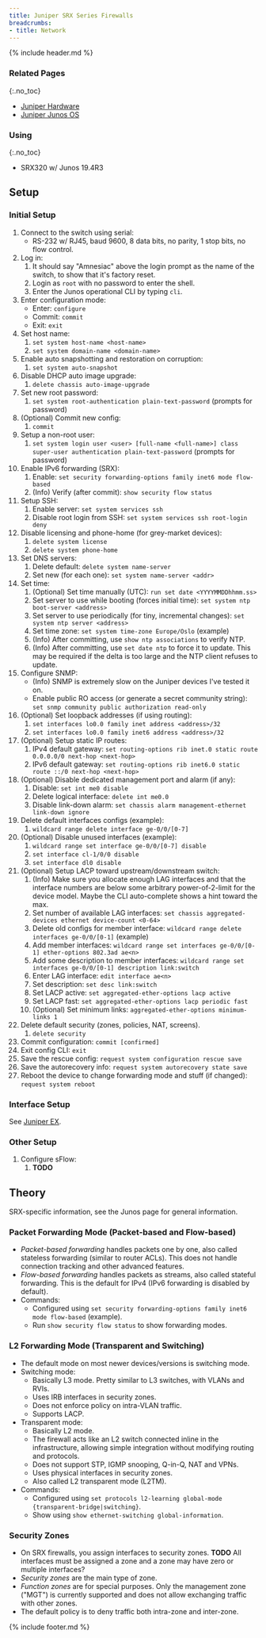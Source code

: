 ```yaml
---
title: Juniper SRX Series Firewalls
breadcrumbs:
- title: Network
---
```

{% include header.md %}

### Related Pages
{:.no_toc}

- [Juniper Hardware](/config/network/juniper-hardware/)
- [Juniper Junos OS](/config/network/juniper-junos/)

### Using
{:.no_toc}

- SRX320 w/ Junos 19.4R3

## Setup

### Initial Setup

1. Connect to the switch using serial:
    - RS-232 w/ RJ45, baud 9600, 8 data bits, no parity, 1 stop bits, no flow control.
1. Log in:
    1. It should say "Amnesiac" above the login prompt as the name of the switch, to show that it's factory reset.
    1. Login as `root` with no password to enter the shell.
    1. Enter the Junos operational CLI by typing `cli`.
1. Enter configuration mode:
    - Enter: `configure`
    - Commit: `commit`
    - Exit: `exit`
1. Set host name:
    1. `set system host-name <host-name>`
    1. `set system domain-name <domain-name>`
1. Enable auto snapshotting and restoration on corruption:
    1. `set system auto-snapshot`
1. Disable DHCP auto image upgrade:
    1. `delete chassis auto-image-upgrade`
1. Set new root password:
    1. `set system root-authentication plain-text-password` (prompts for password)
1. (Optional) Commit new config:
    1. `commit`
1. Setup a non-root user:
    1. `set system login user <user> [full-name <full-name>] class super-user authentication plain-text-password` (prompts for password)
1. Enable IPv6 forwarding (SRX):
    1. Enable: `set security forwarding-options family inet6 mode flow-based`
    1. (Info) Verify (after commit): `show security flow status`
1. Setup SSH:
    1. Enable server: `set system services ssh`
    1. Disable root login from SSH: `set system services ssh root-login deny`
1. Disable licensing and phone-home (for grey-market devices):
    1. `delete system license`
    1. `delete system phone-home`
1. Set DNS servers:
    1. Delete default: `delete system name-server`
    1. Set new (for each one): `set system name-server <addr>`
1. Set time:
    1. (Optional) Set time manually (UTC): `run set date <YYYYMMDDhhmm.ss>`
    1. Set server to use while booting (forces initial time): `set system ntp boot-server <address>`
    1. Set server to use periodically (for tiny, incremental changes): `set system ntp server <address>`
    1. Set time zone: `set system time-zone Europe/Oslo` (example)
    1. (Info) After committing, use `show ntp associations` to verify NTP.
    1. (Info) After committing, use `set date ntp` to force it to update. This may be required if the delta is too large and the NTP client refuses to update.
1. Configure SNMP:
    - (Info) SNMP is extremely slow on the Juniper devices I've tested it on.
    - Enable public RO access (or generate a secret community string): `set snmp community public authorization read-only`
1. (Optional) Set loopback addresses (if using routing):
    1. `set interfaces lo0.0 family inet address <address>/32`
    1. `set interfaces lo0.0 family inet6 address <address>/32`
1. (Optional) Setup static IP routes:
    1. IPv4 default gateway: `set routing-options rib inet.0 static route 0.0.0.0/0 next-hop <next-hop>`
    1. IPv6 default gateway: `set routing-options rib inet6.0 static route ::/0 next-hop <next-hop>`
1. (Optional) Disable dedicated management port and alarm (if any):
    1. Disable: `set int me0 disable`
    1. Delete logical interface: `delete int me0.0`
    1. Disable link-down alarm: `set chassis alarm management-ethernet link-down ignore`
1. Delete default interfaces configs (example):
    1. `wildcard range delete interface ge-0/0/[0-7]`
1. (Optional) Disable unused interfaces (example):
    1. `wildcard range set interface ge-0/0/[0-7] disable`
    1. `set interface cl-1/0/0 disable`
    1. `set interface dl0 disable`
1. (Optional) Setup LACP toward upstream/downstream switch:
    1. (Info) Make sure you allocate enough LAG interfaces and that the interface numbers are below some arbitrary power-of-2-limit for the device model. Maybe the CLI auto-complete shows a hint toward the max.
    1. Set number of available LAG interfaces: `set chassis aggregated-devices ethernet device-count <0-64>`
    1. Delete old configs for member interface: `wildcard range delete interfaces ge-0/0/[0-1]` (example)
    1. Add member interfaces: `wildcard range set interfaces ge-0/0/[0-1] ether-options 802.3ad ae<n>`
    1. Add some description to member interfaces: `wildcard range set interfaces ge-0/0/[0-1] description link:switch`
    1. Enter LAG interface: `edit interface ae<n>`
    1. Set description: `set desc link:switch`
    1. Set LACP active: `set aggregated-ether-options lacp active`
    1. Set LACP fast: `set aggregated-ether-options lacp periodic fast`
    1. (Optional) Set minimum links: `aggregated-ether-options minimum-links 1`
1. Delete default security (zones, policies, NAT, screens).
    1. `delete security`
1. Commit configuration: `commit [confirmed]`
1. Exit config CLI: `exit`
1. Save the rescue config: `request system configuration rescue save`
1. Save the autorecovery info: `request system autorecovery state save`
1. Reboot the device to change forwarding mode and stuff (if changed): `request system reboot`

### Interface Setup

See [Juniper EX](/config/network/juniper-ex/).

### Other Setup

1. Configure sFlow:
    1. **TODO**

## Theory

SRX-specific information, see the Junos page for general information.

### Packet Forwarding Mode (Packet-based and Flow-based)

- *Packet-based forwarding* handles packets one by one, also called stateless forwarding (similar to router ACLs). This does not handle connection tracking and other advanced features.
- *Flow-based forwarding* handles packets as streams, also called stateful forwarding. This is the default for IPv4 (IPv6 forwarding is disabled by default).
- Commands:
    - Configured using `set security forwarding-options family inet6 mode flow-based` (example).
    - Run `show security flow status` to show forwarding modes.

### L2 Forwarding Mode (Transparent and Switching)

- The default mode on most newer devices/versions is switching mode.
- Switching mode:
    - Basically L3 mode. Pretty similar to L3 switches, with VLANs and RVIs.
    - Uses IRB interfaces in security zones.
    - Does not enforce policy on intra-VLAN traffic.
    - Supports LACP.
- Transparent mode:
    - Basically L2 mode.
    - The firewall acts like an L2 switch connected inline in the infrastructure, allowing simple integration without modifying routing and protocols.
    - Does not support STP, IGMP snooping, Q-in-Q, NAT and VPNs.
    - Uses physical interfaces in security zones.
    - Also called L2 transparent mode (L2TM).
- Commands:
    - Configured using `set protocols l2-learning global-mode {transparent-bridge|switching}`.
    - Show using `show ethernet-switching global-information`.

### Security Zones

- On SRX firewalls, you assign interfaces to security zones. **TODO** All interfaces must be assigned a zone and a zone may have zero or multiple interfaces?
- *Security zones* are the main type of zone.
- *Function zones* are for special purposes. Only the management zone ("MGT") is currently supported and does not allow exchanging traffic with other zones.
- The default policy is to deny traffic both intra-zone and inter-zone.

{% include footer.md %}
